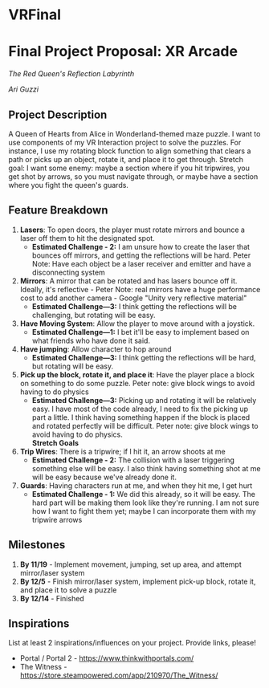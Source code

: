 # VRFinal

# Final Project Proposal: XR Arcade

*The Red Queen's Reflection Labyrinth*

*Ari Guzzi*

## Project Description

A Queen of Hearts from Alice in Wonderland-themed maze puzzle. I  want to use components of my VR Interaction project to solve the puzzles. For instance, I use my rotating block function to align something that clears a path or picks up an object, rotate it, and place it to get through. Stretch goal: I want some enemy: maybe a section where if you hit tripwires, you get shot by arrows, so you must navigate through, or maybe have a section where you fight the queen's guards.

## Feature Breakdown

1. **Lasers**: To open doors, the player must rotate mirrors and bounce a laser off them to hit the designated spot.<br>
    - **Estimated Challenge - 2:** I am unsure how to create the laser that bounces off mirrors, and getting the reflections will be hard. Peter Note: Have each object be a laser receiver and emitter and have a disconnecting system<br>
2. **Mirrors**: A mirror that can be rotated and has lasers bounce off it. Ideally, it's reflective - Peter Note: real mirrors have a huge performance cost to add another camera - Google "Unity very reflective material"<br>
    - **Estimated Challenge—3:** I think getting the reflections will be challenging, but rotating will be easy.<br>
3. **Have Moving System**: Allow the player to move around with a joystick. <br>
    - **Estimated Challenge—1:** I bet it'll be easy to implement based on what friends who have done it said.<br>
4. **Have jumping**: Allow character to hop around<br>
    - **Estimated Challenge—3:** I think getting the reflections will be hard, but rotating will be easy.<br>
5. **Pick up the block, rotate it, and place it**: Have the player place a block on something to do some puzzle. Peter note: give block wings to avoid having to do physics<br>
    - **Estimated Challenge—3:** Picking up and rotating it will be relatively easy. I have most of the code already, I need to fix the picking up part a little. I think having something happen if the block is placed and rotated perfectly will be difficult. Peter note: give block wings to avoid having to do physics.<br>
**Stretch Goals**<br>
6. **Trip Wires**: There is a tripwire; if I hit it, an arrow shoots at me<br>
    - **Estimated Challenge - 2:** The collision with a laser triggering something else will be easy. I also think having something shot at me will be easy because we've already done it.<br>
7. **Guards**: Having characters run at me, and when they hit me, I get hurt<br>
    - **Estimated Challenge - 1:** We did this already, so it will be easy. The hard part will be making them look like they're running. I am not sure how I want to fight them yet; maybe I can incorporate them with my tripwire arrows<br>


## Milestones

1. **By 11/19** - Implement movement, jumping, set up area, and attempt mirror/laser system
2. **By 12/5** - Finish mirror/laser system, implement pick-up block, rotate it, and place it to solve a puzzle
3. **By 12/14** - Finished

## Inspirations

List at least 2 inspirations/influences on your project. Provide links, please!
- Portal / Portal 2 - https://www.thinkwithportals.com/
- The Witness - https://store.steampowered.com/app/210970/The_Witness/
